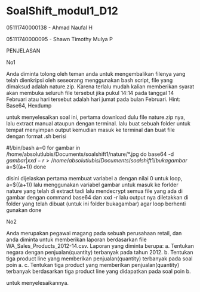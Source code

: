 # SoalShift_modul1_D12

05111740000138 - Ahmad Naufal H

05111740000095 - Shawn Timothy Mulya P


PENJELASAN

No1

Anda diminta tolong oleh teman anda untuk mengembalikan filenya yang telah dienkripsi oleh seseorang menggunakan bash script, file yang dimaksud adalah nature.zip. Karena terlalu mudah kalian memberikan syarat akan membuka seluruh file tersebut jika pukul 14:14 pada tanggal 14 Februari atau hari tersebut adalah hari jumat pada bulan Februari.
Hint: Base64, Hexdump

untuk menyelesaikan soal ini, pertama download dulu file nature.zip nya, lalu extract manual ataupun dengan terminal.
lalu buat sebuah folder untuk tempat menyimpan output
kemudian masuk ke terminal dan buat file dengan format .sh berisi


#!/bin/bash
a=0
for gambar in /home/absolutlubis/Documents/soalshift1/nature/*.jpg
do
base64 -d $gambar | xxd -r > /home/absolutlubis/Documents/soalshift1/bukagambar$
a=$((a+1))
done


disini dijelaskan pertama membuat variabel a dengan nilai 0 untuk loop, a=$((a+1))
lalu menggunakan variabel gambar untuk masuk ke forlder nature yang telah di extract tadi
lalu mendecrypt semua file yang ada di gambar dengan command base64 dan xxd -r lalu output nya diletakkan di folder yang telah dibuat (untuk ini folder bukagambar)
agar loop berhenti gunakan done




No2

   Anda merupakan pegawai magang pada sebuah perusahaan retail, dan anda diminta untuk memberikan laporan berdasarkan file WA_Sales_Products_2012-14.csv. Laporan yang diminta berupa:
        a. Tentukan negara dengan penjualan(quantity) terbanyak pada tahun 2012.
        b. Tentukan tiga product line yang memberikan penjualan(quantity) terbanyak pada soal poin a.
        c. Tentukan tiga product yang memberikan penjualan(quantity) terbanyak berdasarkan tiga product line yang didapatkan pada soal poin b.
   
   untuk menyelesaikannya.
